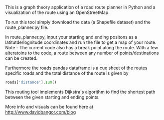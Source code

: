 This is a graph theory application of a road route planner in Python and a visualization 
of the route using an OpenStreetMap.  

To run this tool simply download the data (a Shapefile dataset) and the route_planner.py file.  

In route_planner.py, input your starting and ending positons as a latitutde/lognitude coordinates and run the file to get a map of your route. Note - The current code also has a break point along the route. With a few alteratoins to the code, a route between any number of points/destinations can be created. 

Furthermore the roads pandas dataframe is a cue sheet of the routes specific roads and the total distance of the route is given by 
```python
roads['distance'].sum()
```

This routing tool implements Dijkstra's algorithm to find the shortest path between the given starting and
ending points. 

More info and visuals can be found here at http://www.davidbangor.com/blog
